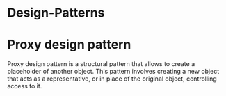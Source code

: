 # Design-Patterns

# Proxy design pattern
Proxy design pattern is a structural pattern that allows to create a placeholder of another object. This pattern involves creating a new object that acts as a representative, or in place of the original object, controlling access to it.
 
